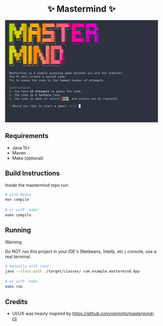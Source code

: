 <h1 align="center">✨ Mastermind ✨</h1>

![a demo showing a game of mastermind](demo.gif)

## Requirements

- Java 15+
- Maven
- Make (optional)

## Build Instructions

Inside the mastermind repo run:
```bash
# with Maven
mvn compile

# or with `make`
make compile
```

## Running

> [!WARNING]
> Do NOT run this project in your IDE's (Netbeans, Intellji, etc.) console, use a real terminal.

```bash
# manually with java
java --class-path ./target/classes/ com.example.mastermind.App

# or with `make`
make run
```

## Credits

- UI/UX was heavly inspired by <https://github.com/xprmnts/mastermind-cli>
